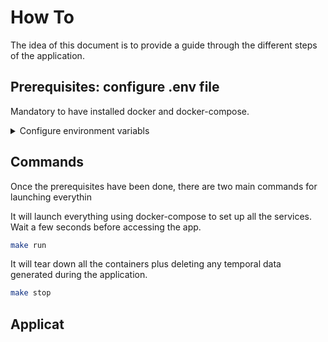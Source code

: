 # How To

The idea of this document is to provide a guide through the different steps of the application.

## Prerequisites: configure .env file

Mandatory to have installed docker and docker-compose.

<details>
  <summary>Configure environment variabls</summary>

You should create a *.env* file in the root directory of the project to load all the environment variables required. There is [template file](../.env_template) with all the necessary information.

- **API_VERSION**: version of the API.
- **APP_NAME**: name of the app.
- **ENVIRONMENT**: environment where the system is located. The idea is that if you change from dev to compose, it will switch from Milvus little to a Milvus standalone instance.
- **BACKEND_HOSTNAME**: hostname of the backend container, this hostname should be the same as that in the [docker-compose](../docker-compose.yml).
- **BACKEND_PORT**: port of the backend container, this port should be the same as that in the [docker-compose](../docker-compose.yml).
- **FRONTEND_PORT**:port of the frontend container, this port should be the same that in the [docker-compose](../docker-compose.yml).
- **DATABASE_HOSTNAME**: hostname of the database container, this hostname should be the same as that in the [docker-compose](../docker-compose.yml).
- **DATABASE_PORT**: port of the database container, this port should be the same as that in the [docker-compose](../docker-compose.yml).
- **DATABASE_DIALECT**: the dialect of the database container, to connect this system.
- **DATABASE_NAME**: name of the database where all the operations are going to be done.
- **DATABASE_USERNAME**: name of the user for the database service.
- **DATABASE_PASSWORD**: name of the password used.
- **EMBEDDING_PROVIDER_MODEL**: embedding provider to use its embedding models, right now it is only available openai.
- **EMBEDDING_MODEL**: embedding model allowed by the provider to be used. For OpenAI check this [list](https://platform.openai.com/docs/guides/embeddings/embedding-models).
- **EMBEDDING_DIMENSION**: embedding dimension that should return the embedding model. Check the model's limitations to see the maximum number allowed.
- **EMBEDDING_KEY**: token key of the provider to be used by the application. Check this [link](https://platform.openai.com/api-keys) to generate the OpenAI key.
- **LLM_PROVIDER_MODEL**: LLM provider to use its llm models, right now it is only available openai and anthropic.
- **LLM_MODEL**: llm model allowed by the provider to be used. Check the list from [OpenAI](https://platform.openai.com/docs/models/o1) and [Anthropic](https://docs.anthropic.com/en/docs/about-claude/models) to select the model.
- **LLM_KEY**: token key of the provider to be used by the application.
- **MILVIS_LITTLE**: name of the Milvus little file used for storing all the vectorial database.
- **MILVUS_HOSTNAME**: hostname of the Milvus container, this hostname should be the same as that in the [docker-compose](../docker-compose.yml).
- **MILVUS_PORT**: port of the Milvus container, this port should be the same as that in the [docker-compose](../docker-compose.yml).

>> NOTE: It is very important to **configure the correct parameters** for the EMBEDDING and LLM attributes. Check the provider's proper names to set up all the ENV variables.

</details>

## Commands

Once the prerequisites have been done, there are two main commands for launching everythin

It will launch everything using docker-compose to set up all the services. Wait a few seconds before accessing the app.

```bash
make run
```

It will tear down all the containers plus deleting any temporal data generated during the application.

```bash
make stop
```

## Applicat
